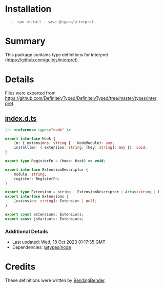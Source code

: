 # Installation
> `npm install --save @types/interpret`

# Summary
This package contains type definitions for interpret (https://github.com/gulpjs/interpret).

# Details
Files were exported from https://github.com/DefinitelyTyped/DefinitelyTyped/tree/master/types/interpret.
## [index.d.ts](https://github.com/DefinitelyTyped/DefinitelyTyped/tree/master/types/interpret/index.d.ts)
````ts
/// <reference types="node" />

export interface Hook {
    (m: { extensions: string } | NodeModule): any;
    install(m?: { extension: string; [key: string]: any }): void;
}

export type RegisterFn = (hook: Hook) => void;

export interface ExtensionDescriptor {
    module: string;
    register: RegisterFn;
}

export type Extension = string | ExtensionDescriptor | Array<string | ExtensionDescriptor>;
export interface Extensions {
    [extension: string]: Extension | null;
}

export const extensions: Extensions;
export const jsVariants: Extensions;

````

### Additional Details
 * Last updated: Wed, 18 Oct 2023 01:17:35 GMT
 * Dependencies: [@types/node](https://npmjs.com/package/@types/node)

# Credits
These definitions were written by [BendingBender](https://github.com/BendingBender).
